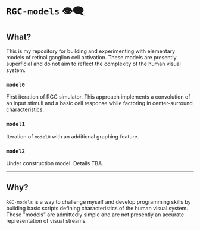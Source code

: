 # `RGC-models` 👁️‍🗨️

## What?
This is my repository for building and experimenting with elementary models of retinal ganglion cell activation. These models are presently superficial and do not aim to reflect the complexity of the human visual system.

### `model0`
First iteration of RGC simulator. This approach implements a convolution of an input stimuli and a basic cell response while factoring in center-surround characteristics.

### `model1`
Iteration of `model0` with an additional graphing feature.

### `model2`
Under construction model. Details TBA.

***

## Why?
`RGC-models` is a way to challenge myself and develop programming skills by building basic scripts defining characteristics of the human visual system. These "models" are admittedly simple and are not presently an accurate representation of visual streams.
